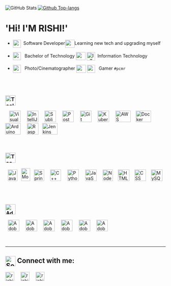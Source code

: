[<img align="left" title="GitHub Stats" src="https://github-readme-stats.vercel.app/api?username=rishim1408&show_icons=true&theme=vue&hide=prs,issues,contribs"/>
<img title="Github Top-langs" src="https://github-readme-stats.vercel.app/api/top-langs?username=RishiM1408&show_icons=true&locale=en&layout=compact"/>](https://github.com/RishiM1408?tab=repositories)

# 'Hi! I'M RISHI!'

<!---
RishiM1408/RishiM1408 is a ✨ special ✨ repository because its `README.md` (this file) appears on your GitHub profile.
You can click the Preview link to take a look at your changes.
--->

- <img align="center" height="25px" src="https://pics.freeicons.io/uploads/icons/png/14760371461555931396-512.png"/>&nbsp; Software Developer<img align="center" height="25px" width="30px" src="https://img.icons8.com/ios/50/000000/vertical-line.png" />Learning new tech and upgrading myself

- <img align="center" height="25px" src="https://user-images.githubusercontent.com/44945139/108477995-f59aa100-72b9-11eb-8cbc-a0d4f92c9449.png"/> &nbsp; Bachelor of Technology
[<img align="center" height="25px" width="30px" src="https://img.icons8.com/ios/50/000000/vertical-line.png" />](#)
[<img align="center" title="IoT" alt="IoT" width="26px" src="https://img.icons8.com/ios-filled/50/000000/internet-of-things.png" />](#)&nbsp; Information Technology
- [<img align="center" height="25px" src="https://pics.freeicons.io/uploads/icons/png/6684101501555931400-512.png"/>](#) &nbsp; Photo/Cinematographer
[<img align="center" height="25px" width="30px" src="https://img.icons8.com/ios/50/000000/vertical-line.png" />](#)
[<img align="center" width="25px" src="https://pics.freeicons.io/uploads/icons/png/9364660901536063363-512.png"/>](#) &nbsp; Gamer `#pcmr`

<br>

<br>

<!-- # **Skills** -->
### <img align="center" title="Tools" alt="Tools" height="32px" src="https://img.shields.io/badge/TechStack-Tools-%23434C5E.svg?&style=for-the-badge&logoColor=white&labelColor=2E3440" />&nbsp;
&nbsp;&nbsp;
<img src="https://cdn.worldvectorlogo.com/logos/visual-studio-code-1.svg"
alt="Visual Studio Code"
title="Visual Studio Code"
height="36"
width="36"
/>&nbsp;&nbsp;&nbsp;&nbsp;
<img src="https://cdn.worldvectorlogo.com/logos/intellij-idea-1.svg"
alt="IntelliJ Idea"
title="IntelliJ Idea"
height="36"
width="36"
/>&nbsp;&nbsp;&nbsp;&nbsp;
<img src="https://cdn.worldvectorlogo.com/logos/sublime-text.svg"
alt="Sublime Text"
title="Sublime Text"
height="36"
width="36"
/>&nbsp;&nbsp;&nbsp;&nbsp;
<img src="https://www.vectorlogo.zone/logos/getpostman/getpostman-icon.svg"
alt="Postman"
alt="Postman"
title="Postman"
height="36"
width="36"
/>&nbsp;&nbsp;&nbsp;&nbsp;
<img src="https://www.vectorlogo.zone/logos/git-scm/git-scm-icon.svg"
alt="Git"
title="Git"
height="36"
width="36"
/>&nbsp;&nbsp;&nbsp;&nbsp;
<img src="https://www.vectorlogo.zone/logos/kubernetes/kubernetes-icon.svg"
alt="Kubernetes"
title="Kubernetes"
height="36"
width="36"
/>&nbsp;&nbsp;&nbsp;&nbsp;
<img src="https://cdn.worldvectorlogo.com/logos/aws-2.svg"
alt="AWS"
title="AWS"
height="36"
width="48"
/>&nbsp;&nbsp;&nbsp;
<img src="https://cdn.worldvectorlogo.com/logos/docker.svg"
alt="Docker"
title="Docker"
height="36"
width="48"
/>&nbsp;&nbsp;&nbsp;
<img src="https://cdn.worldvectorlogo.com/logos/arduino.svg"
alt="Arduino"
title="Arduino"
height="36"
width="48"
/>&nbsp;&nbsp;&nbsp;&nbsp;
<img src="https://cdn.worldvectorlogo.com/logos/raspberry-pi.svg"
alt="Raspberry-pi"
title="Raspberry-pi"
height="36"
width="36"
/>&nbsp;&nbsp;
<img src="https://cdn.worldvectorlogo.com/logos/jenkins-1.svg"
alt="Jenkins"
title="Jenkins"
height="36"
width="48"
/>&nbsp;&nbsp;&nbsp;&nbsp;

<br>

### <img align="center" title="Technologies" alt="Technologies" height="32px" src="https://img.shields.io/badge/TechStack-Technologies-%23434C5E.svg?&style=for-the-badge&logoColor=white&labelColor=2E3440" />&nbsp;
&nbsp;&nbsp;<img src="https://cdn.worldvectorlogo.com/logos/java-14.svg"
alt="Java"
title="Java"
height="36"
width="30"
/> &nbsp;
<img src="https://cdn.worldvectorlogo.com/logos/mongodb-icon-1.svg"
alt="MongoDB"
title="MongoDB"
height="40"
width="28"
/>&nbsp;&nbsp;
<img src="https://cdn.worldvectorlogo.com/logos/spring-3.svg"
alt="Spring"
title="Spring"
height="36"
width="32"
/>&nbsp;&nbsp;&nbsp;&nbsp;
<img src="https://cdn.worldvectorlogo.com/logos/c.svg"
alt="C++"
title="C++"
height="36"
width="34"
/>&nbsp;&nbsp;&nbsp;&nbsp;
<img src="https://cdn.worldvectorlogo.com/logos/python-5.svg"
alt="Python"
title="Python"
height="36"
width="36"
/>&nbsp;&nbsp;&nbsp;&nbsp;
<img src="https://cdn.worldvectorlogo.com/logos/logo-javascript.svg"
alt="JavaScript"
title="JavaScript"
height="36"
width="36"
/>&nbsp;&nbsp;&nbsp;&nbsp;
<img src="https://cdn.worldvectorlogo.com/logos/nodejs-icon.svg"
alt="Node.js"
title="Node.js"
height="36"
width="32"
/>&nbsp;&nbsp;&nbsp;
<img src="https://cdn.worldvectorlogo.com/logos/html-1.svg"
alt="HTML5"
title="HTML5"
height="36"
width="36"
/>&nbsp;&nbsp;&nbsp;
<img src="https://cdn.worldvectorlogo.com/logos/css-3.svg"
alt="CSS"
title="CSS"
height="36"
width="36"
/>&nbsp;&nbsp;&nbsp;
<img src="https://cdn.worldvectorlogo.com/logos/mysql-6.svg"
alt="MySQL"
title="MySQL"
height="36"
width="36"
/>&nbsp;&nbsp;&nbsp;&nbsp;

<br>

### <img align="center" title="Adobe Creative Suite" alt="Adobe Creative Suite" height="32px" src="https://img.shields.io/badge/Adobe-CreativeCloud-%23434C5E.svg?&style=for-the-badge&logo=adobe&logoColor=white&labelColor=2E3440" />
&nbsp;&nbsp;<img src="https://iconape.com/wp-content/files/mm/373284/svg/373284.svg"
alt="Adobe Lightroom CC"
title="Adobe Lightroom CC"
height="36"
width="36"
/>&nbsp;&nbsp;&nbsp;&nbsp;
<img src="https://iconape.com/wp-content/files/ix/373285/svg/373285.svg"
alt="Adobe Photoshop CC"
title="Adobe Photoshop CC"
height="36"
width="36"
/>&nbsp;&nbsp;&nbsp;&nbsp;
<img src="https://iconape.com/wp-content/files/tr/373282/svg/373282.svg"
alt="Adobe Illustrator CC"
title="Adobe Illustrator CC"
height="36"
width="36"
/>&nbsp;&nbsp;&nbsp;&nbsp;
<img src="https://iconape.com/wp-content/files/ld/373283/svg/373283.svg"
alt="Adobe Indesign CC"
title="Adobe Indesign CC"
height="36"
width="36"
/>&nbsp;&nbsp;&nbsp;&nbsp;
<img src="https://iconape.com/wp-content/files/ky/373287/svg/373287.svg"
alt="Adobe Premiere CC"
title="Adobe Premiere CC"
height="36"
width="36"
/>&nbsp;&nbsp;&nbsp;&nbsp;
<img src="https://user-images.githubusercontent.com/44945139/146665888-30e5c41e-afb7-4862-b2b5-c5bf672515a8.png"
alt="Adobe AfterEffects CC"
title="Adobe AfterEffects CC"
height="36"
width="36"
/>&nbsp;&nbsp;&nbsp;&nbsp;

<br>

---

## [<img align="center" title="Social Media" alt="Social Media" width="32px" src="https://cdn-icons-png.flaticon.com/512/2065/2065157.png" />](#)&nbsp;Connect with me:

[<img align="center" title="LinkedIn | Rishi Mohan" alt="rishi1408 | LinkedIn" height="28px" src="https://img.shields.io/badge/linkedin-%230077B5.svg?&style=for-the-badge&logo=linkedin&logoColor=white" />][linkedin]
&nbsp;&nbsp;&nbsp;
[<img align="center" title="Instagram | Rishi Mohan" alt="rishi1408 | Instagram" height="28px" src="https://img.shields.io/badge/instagram-%23E4405F.svg?&style=for-the-badge&logo=instagram&logoColor=white" />][instagram]
&nbsp;&nbsp;&nbsp;
[<img align="center" title="Instagram2 | Rishi Mohan" alt="rishi1408 | Instagram" height="28px" src="https://img.shields.io/badge/instagram2-%23E4405F.svg?&style=for-the-badge&logo=instagram&logoColor=white" />][instagram2]
&nbsp;&nbsp;&nbsp;


[linkedin]: https://www.linkedin.com/in/rishim1408/
[instagram]: https://www.instagram.com/flowofoptics/
[instagram2]: https://www.instagram.com/definitelymayberishi/
